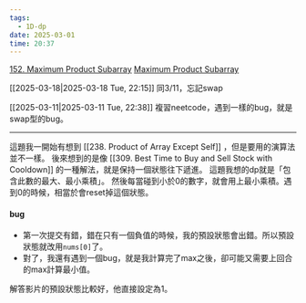 ```yaml
---
tags:
  - 1D-dp
date: 2025-03-01
time: 20:37
---
```

[152. Maximum Product Subarray](https://leetcode.com/problems/maximum-product-subarray/)
[Maximum Product Subarray](https://neetcode.io/problems/maximum-product-subarray)

[[2025-03-18|2025-03-18 Tue, 22:15]]
同3/11，忘記swap

[[2025-03-11|2025-03-11 Tue, 22:38]]
複習neetcode，遇到一樣的bug，就是swap型的bug。

---


這題我一開始有想到 [[238. Product of Array Except Self]] ，但是要用的演算法並不一樣。
後來想到的是像 [[309. Best Time to Buy and Sell Stock with Cooldown]] 的一種解法，就是保持一個狀態往下遞進。
這題我想的dp就是「包含此數的最大、最小乘積」。
然後每當碰到小於0的數字，就會用上最小乘積。遇到0的時候，相當於會reset掉這個狀態。

#### bug
- 第一次提交有錯，錯在只有一個負值的時候，我的預設狀態會出錯。所以預設狀態就改用`nums[0]`了。
- 對了，我還有遇到一個bug，就是我計算完了max之後，卻可能又需要上回合的max計算最小值。

解答影片的預設狀態比較好，他直接設定為1。